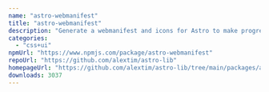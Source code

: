 ```yaml
---
name: "astro-webmanifest"
title: "astro-webmanifest"
description: "Generate a webmanifest and icons for Astro to make progressive web apps"
categories:
  - "css+ui"
npmUrl: "https://www.npmjs.com/package/astro-webmanifest"
repoUrl: "https://github.com/alextim/astro-lib"
homepageUrl: "https://github.com/alextim/astro-lib/tree/main/packages/astro-webmanifest#readme"
downloads: 3037
---
```

